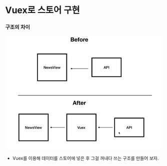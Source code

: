 # Vuex로 스토어 구현

### 구조의 차이
![11](./img/11.JPG)

- Vuex를 이용해 데이터를 스토어에 넣은 후 그걸 꺼내다 쓰는 구조를 만들어 보자.  

    




